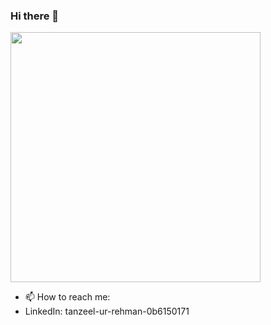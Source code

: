 ### Hi there 👋

<img src="https://github-readme-stats.vercel.app/api?username=Tanzeel-khan&show_icons=true&theme=synthwave" width="400">


- 📫 How to reach me:
- LinkedIn: tanzeel-ur-rehman-0b6150171

